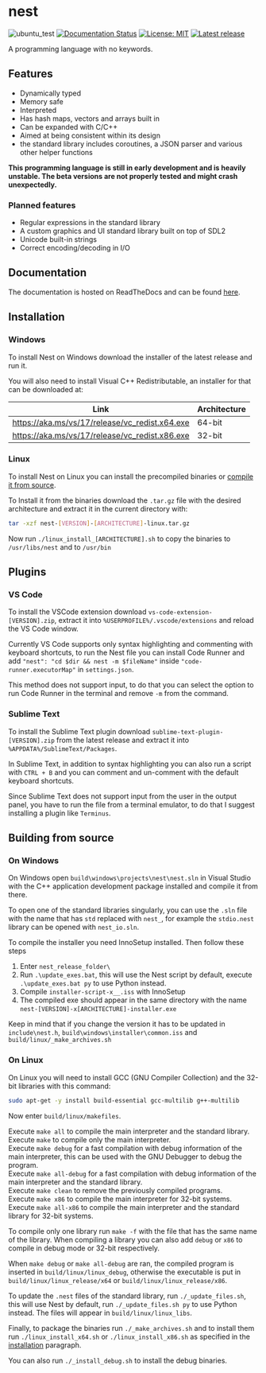 # nest

![ubuntu_test](https://github.com/TheSilvered/nest/actions/workflows/ubuntu_test.yml/badge.svg)
[![Documentation Status](https://readthedocs.org/projects/nest-docs/badge/?version=latest)](https://nest-docs.readthedocs.io/en/latest/?badge=latest)
[![License: MIT](https://img.shields.io/badge/License-MIT-yellow.svg)](https://github.com/TheSilvered/nest/blob/main/LICENSE)
[![Latest release](https://img.shields.io/github/v/tag/TheSilvered/nest?label=Latest%20release)](https://github.com/TheSilvered/nest/releases)

A programming language with no keywords.

## Features

- Dynamically typed
- Memory safe
- Interpreted
- Has hash maps, vectors and arrays built in
- Can be expanded with C/C++
- Aimed at being consistent within its design
- the standard library includes coroutines, a JSON parser and various other
  helper functions

**This programming language is still in early development and is heavily unstable.
The beta versions are not properly tested and might crash unexpectedly.**

### Planned features

- Regular expressions in the standard library
- A custom graphics and UI standard library built on top of SDL2
- Unicode built-in strings
- Correct encoding/decoding in I/O

## Documentation

The documentation is hosted on ReadTheDocs and can be found [here](https://nest-docs.readthedocs.io/en/latest/).

## Installation

### Windows

To install Nest on Windows download the installer of the latest release and run
it.

You will also need to install Visual C++ Redistributable, an installer for that
can be downloaded at:

| Link                                             | Architecture       |
| ------------------------------------------------ | ------------------ |
| <https://aka.ms/vs/17/release/vc_redist.x64.exe> | 64-bit             |
| <https://aka.ms/vs/17/release/vc_redist.x86.exe> | 32-bit             |

### Linux

To install Nest on Linux you can install the precompiled binaries or
[compile it from source](#on-linux).

To Install it from the binaries download the `.tar.gz` file with the desired
architecture and extract it in the current directory with:

```bash
tar -xzf nest-[VERSION]-[ARCHITECTURE]-linux.tar.gz
```

Now run `./linux_install_[ARCHITECTURE].sh` to copy the binaries to
`/usr/libs/nest` and to `/usr/bin`

## Plugins

### VS Code

To install the VSCode extension download `vs-code-extension-[VERSION].zip`,
extract it into `%USERPROFILE%/.vscode/extensions` and reload the VS Code window.

Currently VS Code supports only syntax highlighting and commenting with keyboard
shortcuts, to run the Nest file you can install Code Runner and add
`"nest": "cd $dir && nest -m $fileName"` inside `"code-runner.executorMap"` in
`settings.json`.

This method does not support input, to do that you can select the option to run
Code Runner in the terminal and remove `-m` from the command.

### Sublime Text

To install the Sublime Text plugin download `sublime-text-plugin-[VERSION].zip`
from the latest release and extract it into `%APPDATA%/SublimeText/Packages`.

In Sublime Text, in addition to syntax highlighting you can also run a script
with `CTRL + B` and you can comment and un-comment with the default keyboard
shortcuts.

Since Sublime Text does not support input from the user in the output panel,
you have to run the file from a terminal emulator, to do that I suggest
installing a plugin like `Terminus`.

## Building from source

### On Windows

On Windows open `build\windows\projects\nest\nest.sln` in Visual Studio with the
C++ application development package installed and compile it from there.

To open one of the standard libraries singularly, you can use the `.sln` file
with the name that has `std` replaced with `nest_`, for example the `stdio.nest`
library can be opened with `nest_io.sln`.

To compile the installer you need InnoSetup installed. Then follow these steps

1. Enter `nest_release_folder\`
2. Run `.\update_exes.bat`, this will use the Nest script by default, execute
   `.\update_exes.bat py` to use Python instead.
3. Compile `installer-script-x__.iss` with InnoSetup
4. The compiled exe should appear in the same directory with the name
   `nest-[VERSION]-x[ARCHITECTURE]-installer.exe`

Keep in mind that if you change the version it has to be updated in
`include\nest.h`, `build\windows\installer\common.iss` and
`build/linux/_make_archives.sh`

### On Linux

On Linux you will need to install GCC (GNU Compiler Collection) and the 32-bit
libraries with this command:

```bash
sudo apt-get -y install build-essential gcc-multilib g++-multilib
```

Now enter `build/linux/makefiles`.

Execute `make all` to compile the main interpreter and the standard library.  
Execute `make` to compile only the main interpreter.  
Execute `make debug` for a fast compilation with debug information of the main
interpreter, this can be used with the GNU Debugger to debug the program.  
Execute `make all-debug` for a fast compilation with debug information of the
main interpreter and the standard library.  
Execute `make clean` to remove the previously compiled programs.  
Execute `make x86` to compile the main interpreter for 32-bit systems.  
Execute `make all-x86` to compile the main interpreter and the standard library
for 32-bit systems.

To compile only one library run `make -f` with the file that has the same name
of the library. When compiling a library you can also add `debug` or `x86` to
compile in debug mode or 32-bit respectively.

When `make debug` or `make all-debug` are ran, the compiled program is inserted
in `build/linux/linux_debug`, otherwise the executable is put in
`build/linux/linux_release/x64` or `build/linux/linux_release/x86`.

To update the `.nest` files of the standard library, run `./_update_files.sh`,
this will use Nest by default, run `./_update_files.sh py` to use Python instead.
The files will appear in `build/linux/linux_libs`.

Finally, to package the binaries run `./_make_archives.sh` and to install them
run `./linux_install_x64.sh` or `./linux_install_x86.sh` as specified in the
[installation](#linux) paragraph.

You can also run `./_install_debug.sh` to install the debug binaries.
